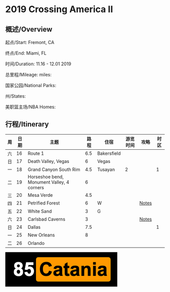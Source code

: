 # 2019 Crossing America II

## 概述/Overview

起点/Start: Fremont, CA

终点/End: Miami, FL 

时间/Duration: 11.16 - 12.01 2019

总里程/Mileage: miles:

国家公园/National Parks: 

州/States: 

美职篮主场/NBA Homes: 


## 行程/Itinerary

|周|日期|主题|路程|住宿|游览时间|攻略|时区|
|--|---|----|---|-|-|-|-|
|六|16|Route 1|6.5|Bakersfield||||
|日|17|Death Valley, Vegas|6|Vegas||||
|一|18|Grand Canyon South Rim|4.5|Tusayan|2||1|
|二|19|Horseshoe bend, Monument Valley, 4 corners|6|||||
|三|20|Mesa Verde|4.5|||||
|四|21|Petrified Forest|6|W||[Notes](http://www.meilvtong.com/viewthread.php?tid=77)||
|五|22|White Sand|3|G||||
|六|23|Carlsbad Caverns|3|||[Notes](http://www.meilvtong.com/viewthread.php?tid=330)||
|日|24|Dallas|7.5||||1|
|一|25|New Orleans|8|||||
|二|26|Orlando||||||



![Hi](resources/logo.png)
